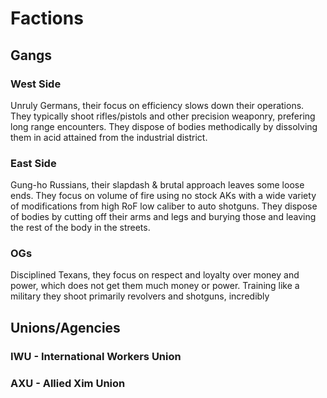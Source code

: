 # Factions

## Gangs
### West Side
Unruly Germans, their focus on efficiency slows down their operations. They typically shoot rifles/pistols and other precision weaponry, prefering long range encounters. They dispose of bodies methodically by dissolving them in acid attained from the industrial district.  

### East Side
Gung-ho Russians, their slapdash & brutal approach leaves some loose ends. They focus on volume of fire using no stock AKs with a wide variety of modifications from high RoF low caliber to auto shotguns. They dispose of bodies by cutting off their arms and legs and burying those and leaving the rest of the body in the streets.

### OGs
Disciplined Texans, they focus on respect and loyalty over money and power, which does not get them much money or power. Training like a military they shoot primarily revolvers and shotguns, incredibly


## Unions/Agencies

### IWU - International Workers Union


### AXU - Allied Xim Union

<!--stackedit_data:
eyJoaXN0b3J5IjpbLTEzNTE5MjIzNDUsODM4ODc5NDg0LC0yMD
g4NzQ2NjEyXX0=
-->